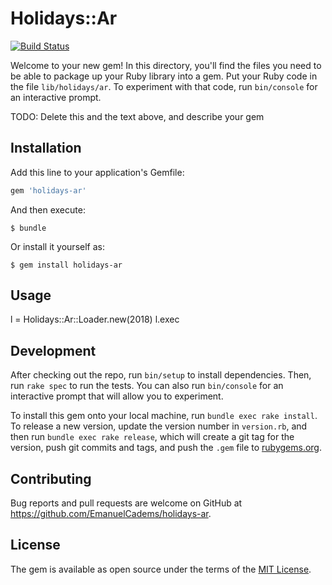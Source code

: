 # Holidays::Ar

[![Build Status](https://travis-ci.org/EmanuelCadems/holidays-ar.svg?branch=master)](https://travis-ci.org/EmanuelCadems/holidays-ar)


Welcome to your new gem! In this directory, you'll find the files you need to be able to package up your Ruby library into a gem. Put your Ruby code in the file `lib/holidays/ar`. To experiment with that code, run `bin/console` for an interactive prompt.

TODO: Delete this and the text above, and describe your gem

## Installation

Add this line to your application's Gemfile:

```ruby
gem 'holidays-ar'
```

And then execute:

    $ bundle

Or install it yourself as:

    $ gem install holidays-ar

## Usage

  l = Holidays::Ar::Loader.new(2018)
  l.exec

## Development

After checking out the repo, run `bin/setup` to install dependencies. Then, run `rake spec` to run the tests. You can also run `bin/console` for an interactive prompt that will allow you to experiment.

To install this gem onto your local machine, run `bundle exec rake install`. To release a new version, update the version number in `version.rb`, and then run `bundle exec rake release`, which will create a git tag for the version, push git commits and tags, and push the `.gem` file to [rubygems.org](https://rubygems.org).

## Contributing

Bug reports and pull requests are welcome on GitHub at https://github.com/EmanuelCadems/holidays-ar.

## License

The gem is available as open source under the terms of the [MIT License](https://opensource.org/licenses/MIT).
